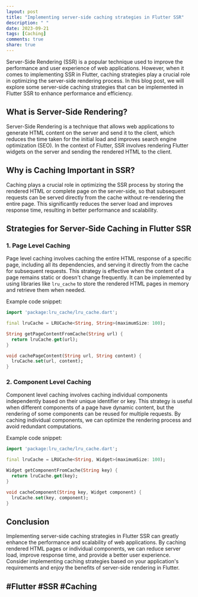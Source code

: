 ```yaml
---
layout: post
title: "Implementing server-side caching strategies in Flutter SSR"
description: " "
date: 2023-09-21
tags: [Caching]
comments: true
share: true
---
```


Server-Side Rendering (SSR) is a popular technique used to improve the performance and user experience of web applications. However, when it comes to implementing SSR in Flutter, caching strategies play a crucial role in optimizing the server-side rendering process. In this blog post, we will explore some server-side caching strategies that can be implemented in Flutter SSR to enhance performance and efficiency.

## What is Server-Side Rendering?

Server-Side Rendering is a technique that allows web applications to generate HTML content on the server and send it to the client, which reduces the time taken for the initial load and improves search engine optimization (SEO). In the context of Flutter, SSR involves rendering Flutter widgets on the server and sending the rendered HTML to the client.

## Why is Caching Important in SSR?

Caching plays a crucial role in optimizing the SSR process by storing the rendered HTML or complete page on the server-side, so that subsequent requests can be served directly from the cache without re-rendering the entire page. This significantly reduces the server load and improves response time, resulting in better performance and scalability.

## Strategies for Server-Side Caching in Flutter SSR

### 1. Page Level Caching

Page level caching involves caching the entire HTML response of a specific page, including all its dependencies, and serving it directly from the cache for subsequent requests. This strategy is effective when the content of a page remains static or doesn't change frequently. It can be implemented by using libraries like `lru_cache` to store the rendered HTML pages in memory and retrieve them when needed.

Example code snippet:

```dart
import 'package:lru_cache/lru_cache.dart';

final lruCache = LRUCache<String, String>(maximumSize: 100);

String getPageContentFromCache(String url) {
  return lruCache.get(url);
}

void cachePageContent(String url, String content) {
  lruCache.set(url, content);
}
```

### 2. Component Level Caching

Component level caching involves caching individual components independently based on their unique identifier or key. This strategy is useful when different components of a page have dynamic content, but the rendering of some components can be reused for multiple requests. By caching individual components, we can optimize the rendering process and avoid redundant computations.

Example code snippet:

```dart
import 'package:lru_cache/lru_cache.dart';

final lruCache = LRUCache<String, Widget>(maximumSize: 100);

Widget getComponentFromCache(String key) {
  return lruCache.get(key);
}

void cacheComponent(String key, Widget component) {
  lruCache.set(key, component);
}
```

## Conclusion

Implementing server-side caching strategies in Flutter SSR can greatly enhance the performance and scalability of web applications. By caching rendered HTML pages or individual components, we can reduce server load, improve response time, and provide a better user experience. Consider implementing caching strategies based on your application's requirements and enjoy the benefits of server-side rendering in Flutter.

## #Flutter #SSR #Caching